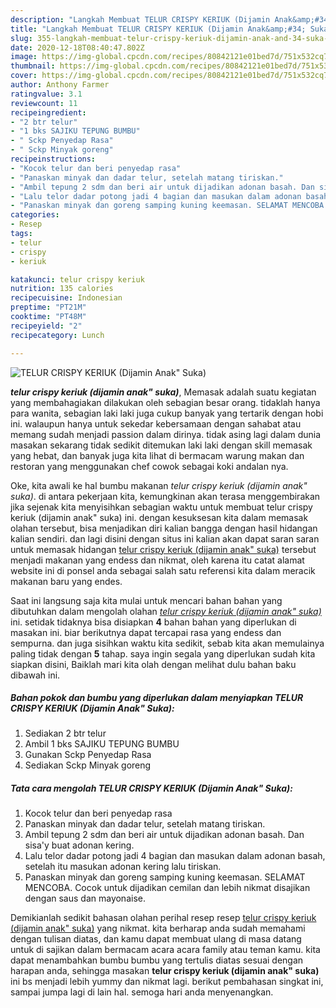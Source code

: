```yaml
---
description: "Langkah Membuat TELUR CRISPY KERIUK (Dijamin Anak&amp;#34; Suka) Lezat"
title: "Langkah Membuat TELUR CRISPY KERIUK (Dijamin Anak&amp;#34; Suka) Lezat"
slug: 355-langkah-membuat-telur-crispy-keriuk-dijamin-anak-and-34-suka-lezat
date: 2020-12-18T08:40:47.802Z
image: https://img-global.cpcdn.com/recipes/80842121e01bed7d/751x532cq70/telur-crispy-keriuk-dijamin-anak-suka-foto-resep-utama.jpg
thumbnail: https://img-global.cpcdn.com/recipes/80842121e01bed7d/751x532cq70/telur-crispy-keriuk-dijamin-anak-suka-foto-resep-utama.jpg
cover: https://img-global.cpcdn.com/recipes/80842121e01bed7d/751x532cq70/telur-crispy-keriuk-dijamin-anak-suka-foto-resep-utama.jpg
author: Anthony Farmer
ratingvalue: 3.1
reviewcount: 11
recipeingredient:
- "2 btr telur"
- "1 bks SAJIKU TEPUNG BUMBU"
- " Sckp Penyedap Rasa"
- " Sckp Minyak goreng"
recipeinstructions:
- "Kocok telur dan beri penyedap rasa"
- "Panaskan minyak dan dadar telur, setelah matang tiriskan."
- "Ambil tepung 2 sdm dan beri air untuk dijadikan adonan basah. Dan sisa&#39;y buat adonan kering."
- "Lalu telor dadar potong jadi 4 bagian dan masukan dalam adonan basah, setelah itu masukan adonan kering lalu tiriskan."
- "Panaskan minyak dan goreng samping kuning keemasan. SELAMAT MENCOBA. Cocok untuk dijadikan cemilan dan lebih nikmat disajikan dengan saus dan mayonaise."
categories:
- Resep
tags:
- telur
- crispy
- keriuk

katakunci: telur crispy keriuk 
nutrition: 135 calories
recipecuisine: Indonesian
preptime: "PT21M"
cooktime: "PT48M"
recipeyield: "2"
recipecategory: Lunch

---
```



![TELUR CRISPY KERIUK (Dijamin Anak&#34; Suka)](https://img-global.cpcdn.com/recipes/80842121e01bed7d/751x532cq70/telur-crispy-keriuk-dijamin-anak-suka-foto-resep-utama.jpg)

<b><i>telur crispy keriuk (dijamin anak&#34; suka)</i></b>, Memasak adalah suatu kegiatan yang membahagiakan dilakukan oleh sebagian besar orang. tidaklah hanya para wanita, sebagian laki laki juga cukup banyak yang tertarik dengan hobi ini. walaupun hanya untuk sekedar kebersamaan dengan sahabat atau memang sudah menjadi passion dalam dirinya. tidak asing lagi dalam dunia masakan sekarang tidak sedikit ditemukan laki laki dengan skill memasak yang hebat, dan banyak juga kita lihat di bermacam warung makan dan restoran yang menggunakan chef cowok sebagai koki andalan nya.



Oke, kita awali ke hal bumbu makanan <i>telur crispy keriuk (dijamin anak&#34; suka)</i>. di antara pekerjaan kita, kemungkinan akan terasa menggembirakan jika sejenak kita menyisihkan sebagian waktu untuk membuat telur crispy keriuk (dijamin anak&#34; suka) ini. dengan kesuksesan kita dalam memasak olahan tersebut, bisa menjadikan diri kalian bangga dengan hasil hidangan kalian sendiri. dan lagi disini dengan situs ini kalian akan dapat saran saran untuk memasak hidangan <u>telur crispy keriuk (dijamin anak&#34; suka)</u> tersebut menjadi makanan yang endess dan nikmat, oleh karena itu catat alamat website ini di ponsel anda sebagai salah satu referensi kita dalam meracik makanan baru yang endes.


Saat ini langsung saja kita mulai untuk mencari bahan bahan yang dibutuhkan dalam mengolah olahan <u><i>telur crispy keriuk (dijamin anak&#34; suka)</i></u> ini. setidak tidaknya bisa disiapkan <b>4</b> bahan bahan yang diperlukan di masakan ini. biar berikutnya dapat tercapai rasa yang endess dan sempurna. dan juga sisihkan waktu kita sedikit, sebab kita akan memulainya paling tidak dengan <b>5</b> tahap. saya ingin segala yang diperlukan sudah kita siapkan disini, Baiklah mari kita olah dengan melihat dulu bahan baku dibawah ini.

<!--inarticleads1-->

##### Bahan pokok dan bumbu yang diperlukan dalam menyiapkan TELUR CRISPY KERIUK (Dijamin Anak&#34; Suka):

1. Sediakan 2 btr telur
1. Ambil 1 bks SAJIKU TEPUNG BUMBU
1. Gunakan  Sckp Penyedap Rasa
1. Sediakan  Sckp Minyak goreng




<!--inarticleads2-->

##### Tata cara mengolah TELUR CRISPY KERIUK (Dijamin Anak&#34; Suka):

1. Kocok telur dan beri penyedap rasa
1. Panaskan minyak dan dadar telur, setelah matang tiriskan.
1. Ambil tepung 2 sdm dan beri air untuk dijadikan adonan basah. Dan sisa&#39;y buat adonan kering.
1. Lalu telor dadar potong jadi 4 bagian dan masukan dalam adonan basah, setelah itu masukan adonan kering lalu tiriskan.
1. Panaskan minyak dan goreng samping kuning keemasan. SELAMAT MENCOBA. Cocok untuk dijadikan cemilan dan lebih nikmat disajikan dengan saus dan mayonaise.




Demikianlah sedikit bahasan olahan perihal resep resep <u>telur crispy keriuk (dijamin anak&#34; suka)</u> yang nikmat. kita berharap anda sudah memahami dengan tulisan diatas, dan kamu dapat membuat ulang di masa datang untuk di sajikan dalam bermacam acara acara family atau teman kamu. kita dapat menambahkan bumbu bumbu yang tertulis diatas sesuai dengan harapan anda, sehingga masakan <b>telur crispy keriuk (dijamin anak&#34; suka)</b> ini bs menjadi lebih yummy dan nikmat lagi. berikut pembahasan singkat ini, sampai jumpa lagi di lain hal. semoga hari anda menyenangkan.
